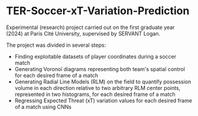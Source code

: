 # TER-Soccer-xT-Variation-Prediction
Experimental (research) project carried out on the first graduate year (2024) at Paris Cité University, supervised by SERVANT Logan.

The project was divided in several steps: 
- Finding exploitable datasets of player coordinates during a soccer match
- Generating Voronoï diagrams representing both team's spatial control for each desired frame of a match
- Generating Radial Line Models (RLM) on the field to quantify possession volume in each direction relative to two arbitrary RLM center points, represented in two histograms, for each desired frame of a match
- Regressing Expected Threat (xT) variation values for each desired frame of a match using CNNs
